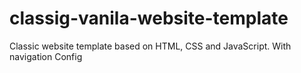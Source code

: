 # classig-vanila-website-template
Classic website template based on HTML, CSS and JavaScript. With navigation Config
